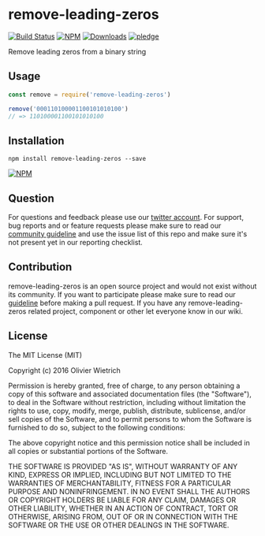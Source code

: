 # remove-leading-zeros

[![Build Status](https://travis-ci.org/bredele/remove-leading-zeros.svg?branch=master)](https://travis-ci.org/bredele/remove-leading-zeros)
 [![NPM](https://img.shields.io/npm/v/remove-leading-zeros.svg)](https://www.npmjs.com/package/remove-leading-zeros)
 [![Downloads](https://img.shields.io/npm/dm/remove-leading-zeros.svg)](http://npm-stat.com/charts.html?package=remove-leading-zeros)
 [![pledge](https://bredele.github.io/contributing-guide/community-pledge.svg)](https://github.com/bredele/contributing-guide/blob/master/guidelines.md)

Remove leading zeros from a binary string

## Usage

```js
const remove = require('remove-leading-zeros')

remove('000110100001100101010100')
// => 110100001100101010100
```


## Installation

```shell
npm install remove-leading-zeros --save
```

[![NPM](https://nodei.co/npm/remove-leading-zeros.png)](https://nodei.co/npm/remove-leading-zeros/)


## Question

For questions and feedback please use our [twitter account](https://twitter.com/bredeleca). For support, bug reports and or feature requests please make sure to read our
<a href="https://github.com/bredele/contributing-guide/blob/master/guidelines.md" target="_blank">community guideline</a> and use the issue list of this repo and make sure it's not present yet in our reporting checklist.

## Contribution

remove-leading-zeros is an open source project and would not exist without its community. If you want to participate please make sure to read our <a href="https://github.com/bredele/contributing-guide/blob/master/guidelines.md" target="_blank">guideline</a> before making a pull request. If you have any remove-leading-zeros related project, component or other let everyone know in our wiki.

## License

The MIT License (MIT)

Copyright (c) 2016 Olivier Wietrich

Permission is hereby granted, free of charge, to any person obtaining a copy
of this software and associated documentation files (the "Software"), to deal
in the Software without restriction, including without limitation the rights
to use, copy, modify, merge, publish, distribute, sublicense, and/or sell
copies of the Software, and to permit persons to whom the Software is
furnished to do so, subject to the following conditions:

The above copyright notice and this permission notice shall be included in all
copies or substantial portions of the Software.

THE SOFTWARE IS PROVIDED "AS IS", WITHOUT WARRANTY OF ANY KIND, EXPRESS OR
IMPLIED, INCLUDING BUT NOT LIMITED TO THE WARRANTIES OF MERCHANTABILITY,
FITNESS FOR A PARTICULAR PURPOSE AND NONINFRINGEMENT. IN NO EVENT SHALL THE
AUTHORS OR COPYRIGHT HOLDERS BE LIABLE FOR ANY CLAIM, DAMAGES OR OTHER
LIABILITY, WHETHER IN AN ACTION OF CONTRACT, TORT OR OTHERWISE, ARISING FROM,
OUT OF OR IN CONNECTION WITH THE SOFTWARE OR THE USE OR OTHER DEALINGS IN THE
SOFTWARE.
